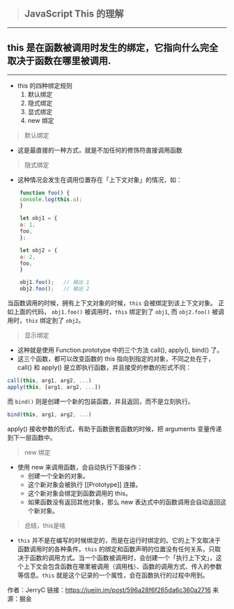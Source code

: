 > ## JavaScript This 的理解
---
## this 是在函数被调用时发生的绑定，它指向什么完全取决于函数在哪里被调用.
---
- this 的四种绑定规则
    1. 默认绑定
    2. 隐式绑定
    3. 显式绑定
    4. new 绑定

> 默认绑定
- 这是最直接的一种方式，就是不加任何的修饰符直接调用函数

> 隐式绑定
- 这种情况会发生在调用位置存在「上下文对象」的情况，如：
```javascript
    function foo() {
    console.log(this.a);
    }

    let obj1 = {
    a: 1,
    foo,
    };

    let obj2 = {
    a: 2,
    foo,
    }

    obj1.foo();   // 输出 1
    obj2.foo();   // 输出 2
```
当函数调用的时候，拥有上下文对象的时候，`this` 会被绑定到该上下文对象。
正如上面的代码，
`obj1.foo()` 被调用时，`this` 绑定到了 `obj1`,
而 `obj2.foo()` 被调用时，`this` 绑定到了 `obj2`。


> 显示绑定
- 这种就是使用 Function.prototype 中的三个方法 call(), apply(), bind() 了。
- 这三个函数，都可以改变函数的 this 指向到指定的对象，不同之处在于，call() 和 apply() 是立即执行函数，并且接受的参数的形式不同：
```javascript
call(this, arg1, arg2, ...)
apply(this, [arg1, arg2, ...])
```
而 `bind()` 则是创建一个新的包装函数，并且返回，而不是立刻执行。
```javascript
bind(this, arg1, arg2, ...)
```
apply() 接收参数的形式，有助于函数嵌套函数的时候，把 arguments 变量传递到下一层函数中。

> new 绑定
- 使用 new 来调用函数，会自动执行下面操作：
    - 创建一个全新的对象。
    - 这个新对象会被执行 [[Prototype]] 连接。
    - 这个新对象会绑定到函数调用的 this。
    - 如果函数没有返回其他对象，那么 new 表达式中的函数调用会自动返回这个新对象。

> 总结，this是啥
- `this` 并不是在编写的时候绑定的，而是在运行时绑定的。它的上下文取决于函数调用时的各种条件。`this` 的绑定和函数声明的位置没有任何关系，只取决于函数的调用方式。当一个函数被调用时，会创建一个「执行上下文」，这个上下文会包含函数在哪里被调用（调用栈）、函数的调用方式、传入的参数等信息。`this` 就是这个记录的一个属性，会在函数执行的过程中用到。

作者：JerryC
链接：https://juejin.im/post/596a28f6f265da6c360a2716
来源：掘金